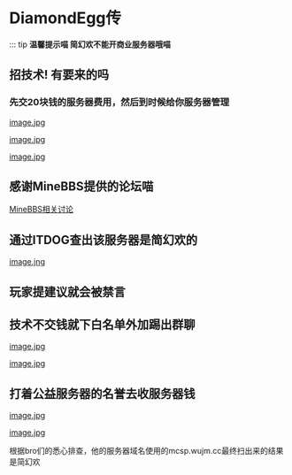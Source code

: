 # DiamondEgg传

::: tip
**温馨提示喵 简幻欢不能开商业服务器哦喵**

## 招技术! 有要来的吗

### 先交20块钱的服务器费用，然后到时候给你服务器管理

[image.jpg](https://image.8aka.org/file/1753537073134_e75f01e67995f6faa4e368796cc338cb.jpg)

[image.jpg](https://image.8aka.org/file/1753537077727_fee7a6a30cb0cf89d4ed737e09ae716f.jpg)

[image.jpg](https://image.8aka.org/file/1753537083538_efb1a78588d30127e9f8b163cd03398a.jpg)

## 感谢MineBBS提供的论坛喵

[MineBBS相关讨论](https://www.minebbs.com/threads/mcsp-wujm-cc.38660/)

## 通过ITDOG查出该服务器是简幻欢的

[image.jng](https://image.8aka.org/file/1753537322852_f9618224087818e68b783505d223b9ec.jpg)

## 玩家提建议就会被禁言

## 技术不交钱就下白名单外加踢出群聊
[image.jpg](https://image.8aka.org/file/1753537365710_5cf14111-b0f5-4f0d-a9f4-cf23d819d43c.png)

[image.jpg](https://image.8aka.org/file/1753537369223_35423ff3ef5e010e0e691b5ad92286b7.jpg)

## 打着公益服务器的名誉去收服务器钱

[image.jpg](https://image.8aka.org/file/1753537438831_7a29a671d21aa18bc23fc6fc1d0cb110.jpg)

[image.jpg](https://image.8aka.org/file/1753537446216_25b655c3c321218fcc53f943e45c483d.jpg)

根据bro们的悉心排查，他的服务器域名使用的mcsp.wujm.cc最终扫出来的结果是简幻欢